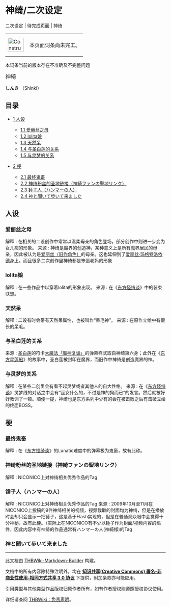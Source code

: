 # 神绮/二次设定

<!-- source html: G:\repos\THBWiki-Markdown-Builder\THBWikiMarkdown\Temp\main\1\12\ns0%3A%E7%A5%9E%E7%BB%AE%2F%E4%BA%8C%E6%AC%A1%E8%AE%BE%E5%AE%9A.html -->

二次设定 | 待完成页面 | 神绮

<center>

<table>
<tbody><tr>
<td class="mbox-image"><div style="width: 52px;">
  <a href="./文件-ConstructionClock.png.md" class="image"><img alt="ConstructionClock.png" src="https://upload.thwiki.cc/thumb/f/f1/ConstructionClock.png/50px-ConstructionClock.png" decoding="async" loading="lazy" width="50" height="43" srcset="https://upload.thwiki.cc/thumb/f/f1/ConstructionClock.png/75px-ConstructionClock.png 1.5x, https://upload.thwiki.cc/thumb/f/f1/ConstructionClock.png/100px-ConstructionClock.png 2x" data-file-width="689" data-file-height="587"></a></div></td>
<td class="mbox-text" style=""><br>本页面词条尚未完工。<br><br></td>
</tr>
</tbody></table>


</center>
本词条当前的版本存在不准确及不完整问题
  
<big>神綺</big>  

 **しんき** （Shinki）
  


## 目录

- [1 人设](#人设)

  - [1.1 爱丽丝之母](#爱丽丝之母)
  - [1.2 lolita娘](#lolita娘)
  - [1.3 天然呆](#天然呆)
  - [1.4 与圣白莲的关系](#与圣白莲的关系)
  - [1.5 与灵梦的关系](#与灵梦的关系)



- [2 梗](#梗)

  - [2.1 最终鬼畜](#最终鬼畜)
  - [2.2 神绮粉丝的圣地链接（神綺ファンの聖地リンク）](#神绮粉丝的圣地链接（神綺ファンの聖地リンク）)
  - [2.3 锤子人（ハンマーの人）](#锤子人（ハンマーの人）)
  - [2.4 神と聞いて歩いて来ました](#神と聞いて歩いて来ました)








## 人设

### 爱丽丝之母
解释
: 在相关的二设创作中常常以温柔母亲的角色登场，部分创作中则进一步变为女儿痴的形象。
来源
: 神绮是魔界的创造神，某种意义上是所有魔界居民的母亲，因此被认为是[爱丽丝（旧作角色）](./爱丽丝（旧作角色）.md)的母亲。这也延伸到了[爱丽丝·玛格特洛依德](./爱丽丝·玛格特洛依德.md)身上。而且很多二次创作里神绮都是笨蛋老妈的形象


### lolita娘
解释
: 在一些作品中以穿着lolita的形象出现。
来源
: 在《[东方怪绮谈](./东方怪绮谈.md)》中的装束联想。


### 天然呆
解释
: 二设有时会带有天然呆属性，也被叫作“呆毛神”。
来源
: 在原作立绘中有很长的呆毛。


### 与圣白莲的关系
来源
: [圣白莲](./圣白莲.md)的符卡[大魔法「魔神复诵」](./大魔法「魔神复诵」.md)的弹幕样式取自神绮第六身；此外在《[东方星莲船](./东方星莲船.md)》的故事中，圣白莲被封印在魔界，而旧作中神绮是创造魔界的神。


### 与灵梦的关系
解释
: 在某些二创里会有看不起灵梦或者其他人的自大性格。
来源
: 在《[东方怪绮谈](./东方怪绮谈.md)》灵梦线的对话之中会有“巫女什么的，不过是神的狗而已”的发言。然后就被好好教训了一顿。顺便一提，神绮也是东方系列中少有的会在被击败之后有击破立绘的终面BOSS。


## 梗

### 最终鬼畜
解释
: 在《[东方怪绮谈](./东方怪绮谈.md)》的Lunatic难度中的弹幕极为鬼畜，故有此称。


### 神绮粉丝的圣地链接（神綺ファンの聖地リンク）
解释
: NICONICO上对神绮相关优秀作品的Tag


### 锤子人（ハンマーの人）
解释
: NICONICO上对神绮相关优秀作品的Tag
来源
: 2009年10月至11月在NICONICO上投稿的9件神绮相关的视频，视频截取的封面均为神绮，但是在播放时会却只会显示一把锤子，这是基于Flash实现的，但是在普通观众眼中会觉得十分神秘，故有此梗。（实际上在NICONICO有不少以锤子作为封面/视频内容的稿件，因此内容中有神绮的作品通常有ハンマーの人(神綺様)的Tag


### 神と聞いて歩いて来ました




---

此文档由 [THBWiki-Markdown-Builder](https://github.com/Delsin-Yu/THBWiki-Markdown-Builder) 构建。

文档中的所有内容除特殊注明外，均在 [**知识共享(Creative Commons) 署名-非商业性使用-相同方式共享 3.0 协议**](https://creativecommons.org/licenses/by-sa/3.0/deed.zh-hans) 下提供，附加条款亦可能应用。

引用类型与其他类型作品版权归原作者所有，如有作者授权则遵照授权协议使用。

详细请查阅 [THBWiki：免责声明](https://thbwiki.cc/THBWiki:%E5%85%8D%E8%B4%A3%E5%A3%B0%E6%98%8E)。


